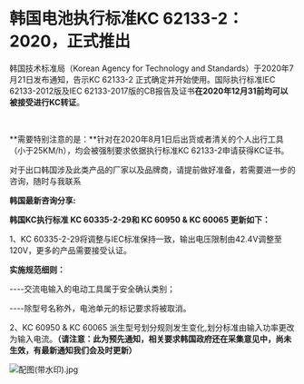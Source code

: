 # 韩国电池执行标准KC 62133-2：2020，正式推出

韩国技术标准局（Korean Agency for Technology and Standards）于2020年7月21日发布通知，告示KC 62133-2 正式确定并开始使用。国际执行标准IEC 62133-2012版及IEC 62133-2017版的CB报告及证书**在2020年12月31前均可以被接受进行KC转证**。

​           

**需要特别注意的是：**针对在2020年8月1日后出货或者清关的个人出行工具（小于25KM/h），均会被强制要求依据执行标准KC 62133-2申请获得KC证书。

 

对于出口韩国涉及此类产品的厂家以及品牌商，请提前做好准备，若需要进一步的咨询，随时与我联系

 

  

**韩国最新咨询分享:**

**韩国KC执行标准 KC 60335-2-29和 KC 60950 & KC 60065 更新如下：**

 

1、KC 60335-2-29将调整与IEC标准保持一致，输出电压限制由42.4V调整至120V，更多的产品需要接受认证。

**实施规范细则：**

----交流电输入的电动工具属于安全确认类别；

----除型号名称外，电池单元的标记要求将被取消。

 

2、KC 60950 & KC 60065 派生型号划分规则发生变化,划分标准由输入功率更改为输入电流。**（请注意：此为预先通知，相关要求韩国政府还在采集意见中，尚未生效，有最新通知我们会及时更新）**

![配图(带水印).jpg](file:///C:\Users\ADMINI~1\AppData\Local\Temp\msohtmlclip1\01\clip_image001.jpg)

 